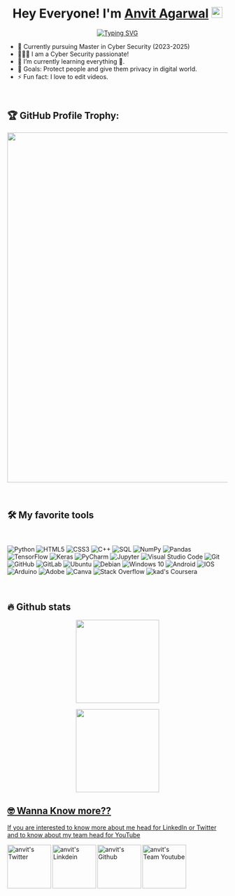 <div align=center>

# <B>Hey Everyone! I'm [Anvit Agarwal](https://github.com/anvit1618)</B> <img src="https://github.com/himanshusharma89/himanshusharma89/blob/master/Hi.gif" width="25px">

[![Typing SVG](https://readme-typing-svg.herokuapp.com?font=Fira+Code&color=%2329DFAD&duration=4000&center=true&lines=Student;Developer;Video+Editor;Computer+Sassy;Cyber+Security+Passionate)](https://git.io/typing-svg)
</div>

- 👷 Currently pursuing Master in Cyber Security (2023-2025)
- 👨🏻‍💻 I am a Cyber Security passionate!
- 🌱 I’m currently learning everything 😬.
- 🥅 Goals: Protect people and give them privacy in digital world.
- ⚡ Fun fact: I love to edit videos.

<br />

## 🏆 GitHub Profile Trophy:

<p align="center">
<a href="https://github.com/ryo-ma/github-profile-trophy">
  <img width=800 src="https://github-profile-trophy.vercel.app/?username=anvit1618&column=8&theme=onedark&no-frame=true&no-bg=true"/>
</a>
</p>
<br>

## 🛠️ My favorite tools
<br>
<p>
    <img alt="Python" src="https://img.shields.io/badge/python-%2314354C.svg?&style=for-the-badge&logo=python&logoColor=white"/>
    <img alt="HTML5" src="https://img.shields.io/badge/html5-%23E34F26.svg?&style=for-the-badge&logo=html5&logoColor=white"/>
    <img alt="CSS3" src="https://img.shields.io/badge/css3-%231572B6.svg?&style=for-the-badge&logo=css3&logoColor=white"/>
    <img alt="C++" src="https://img.shields.io/badge/c++-%2300599C.svg?&style=for-the-badge&logo=c%2B%2B&ogoColor=white"/>
    <img alt="SQL" src="https://custom-icon-badges.herokuapp.com/badge/SQL-025E8C.svg?style=for-the-badge&logo=database&logoColor=white"></a>
    <img alt="NumPy" src="https://img.shields.io/badge/Numpy-013243.svg?style=for-the-badge&logo=numpy&logoColor=white"></a>
    <img alt="Pandas" src="https://img.shields.io/badge/Pandas-150458.svg?style=for-the-badge&logo=pandas&logoColor=white"></a>
    <img alt="TensorFlow" src="https://img.shields.io/badge/TensorFlow-FF6F00.svg?style=for-the-badge&logo=TensorFlow&logoColor=white"></a>
    <img alt="Keras" src="https://img.shields.io/badge/Keras-D00000.svg?style=for-the-badge&logo=Keras&logoColor=white"></a>
    <img alt="PyCharm" src="https://img.shields.io/badge/PyCharm-000000.svg?&style=for-the-badge&logo=PyCharm&logoColor=white"/>
    <img alt="Jupyter" src="https://img.shields.io/badge/Jupyter-F37626.svg?style=for-the-badge&logo=Jupyter&logoColor=white"></a>
    <img alt="Visual Studio Code" src="https://img.shields.io/badge/VisualStudioCode-0078d7.svg?&style=for-the-badge&logo=visual-studio-code&logoColor=white"/>
    <img alt="Git" src="https://img.shields.io/badge/git-%23F05033.svg?&style=for-the-badge&logo=git&logoColor=white"/> 
    <img alt="GitHub" src="https://img.shields.io/badge/github-%23121011.svg?&style=for-the-badge&logo=github&logoColor=white"/> 
    <img alt="GitLab" src="https://img.shields.io/badge/gitlab-%23181717.svg?&style=for-the-badge&logo=gitlab&logoColor=white"/>
    <img alt="Ubuntu" src="https://img.shields.io/badge/Ubuntu-E95420?style=for-the-badge&logo=ubuntu&logoColor=white" /> 
    <img alt="Debian" src="https://img.shields.io/badge/Debian-D70A53?style=for-the-badge&logo=debian&logoColor=white" /> 
    <img alt="Windows 10" src="https://img.shields.io/badge/Windows-0078D6?style=for-the-badge&logo=windows&logoColor=white" /> 
    <img alt="Android" src="https://img.shields.io/badge/Android-3DDC84?style=for-the-badge&logo=android&logoColor=white" /> 
    <img alt="IOS" src="https://img.shields.io/badge/iOS-000000?style=for-the-badge&logo=ios&logoColor=white">
    <img alt="Arduino" src="https://img.shields.io/badge/-Arduino-00979D?style=for-the-badge&logo=Arduino&logoColor=white"/>
    <img alt="Adobe" src="https://img.shields.io/badge/adobe-%23FF0000.svg?&style=for-the-badge&logo=adobe&logoColor=white"/> 
    <img alt="Canva" src="https://img.shields.io/badge/Canva-%2300C4CC.svg?&style=for-the-badge&logo=Canva&logoColor=white"/> 
   <img alt="Stack Overflow" src="https://img.shields.io/badge/-Stack%20Overflow-FE7A16?style=for-the-badge&logo=stack-overflow&logoColor=white"></a>
   <img alt="kad's Coursera" src="https://img.shields.io/badge/Coursera-0056D2?style=for-the-badge&logo=Coursera&logoColor=white" />

</p>
<br>

## 🔥 Github stats
<p align="center">
  <a href="https://github.com/anvit1618"><span>
    <img height="190em" src="https://github-readme-stats-eight-theta.vercel.app/api/top-langs/?username=anvit1618&hide=html,css,javascript,scss&layout=compact&langs_count=8&theme=nightowl&hide_border=true"/>
    </span></a>
 </p>
<p align="center">
  <a href="https://github.com/anvit1618"><span>
    <img height="190em" src="https://github-readme-stats.vercel.app/api?username=anvit1618&count_private=true&show_icons=true&theme=nightowl&&include_all_commits=true&hide_border=true" />
</p>
   
## 🤓 Wanna Know more??

If you are interested to know more about me head for LinkedIn or Twitter and to know about my team head for YouTube
<br>

<p>
    <a href="https://twitter.com/anvit_agarwal">
        <img align="left" alt="anvit's Twitter" width="100px" src="https://img.shields.io/badge/Twitter-1DA1F2?style=for-the-badge&logo=Twitter&logoColor=white" />
    </a>
    <a href="https://www.linkedin.com/in/anvit-agarwal-66b4a11b6/">
        <img align="left" alt="anvit's Linkdein" width="100px" src="https://img.shields.io/badge/Linkedin-0A66C2?style=for-the-badge&logo=Linkedin&logoColor=white" />
    </a>
    <a href="https://github.com/anvit1618">
        <img align="left" alt="anvit's Github" width="100px" src="https://img.shields.io/badge/Github-181717?style=for-the-badge&logo=Github&logoColor=white" />
    </a>
    <a href="https://www.youtube.com/channel/UCtod0cyzPDfuv5WIpytDDNw">
        <img align="left" alt="anvit's Team Youtube" width="100px" src="https://img.shields.io/badge/YouTube-FF0000?style=for-the-badge&logo=YouTube&logoColor=white" />
    </a>
</p>
